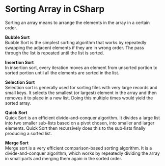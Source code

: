 # Sorting Array in CSharp  
Sorting an array means to arrange the elements in the array in a certain order.  

**Bubble Sort**  
Bubble Sort is the simplest sorting algorithm that works by repeatedly swapping the adjacent elements if they are in wrong order. The pass through the list is repeated until the list is sorted.  

**Insertion Sort**  
In insertion sort, every iteration moves an element from unsorted portion to sorted portion until all the elements are sorted in the list.  

**Selection Sort**  
Selection sort is generally used for sorting files with very large records and small keys. It selects the smallest (or largest) element in the array and then removes it to place in a new list. Doing this multiple times would yield the sorted array.  

**Quick Sort**  
Quick Sort is an efficient divide-and-conquer algorithm. It divides a large list into two smaller sub-lists based on a pivot chosen, into smaller and larger elements. Quick Sort then recursively does this to the sub-lists finally producing a sorted list.  

**Merge Sort**  
Merge sort is a very efficient comparison-based sorting algorithm. It is a divide-and-conquer algorithm, which works by repeatedly dividing the array in small parts and merging them again in the sorted order.
